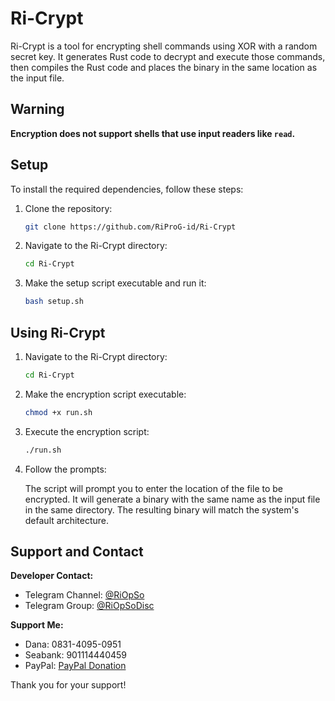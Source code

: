 # Ri-Crypt

Ri-Crypt is a tool for encrypting shell commands using XOR with a random secret key. It generates Rust code to decrypt and execute those commands, then compiles the Rust code and places the binary in the same location as the input file.

## Warning

**Encryption does not support shells that use input readers like `read`.**

## Setup

To install the required dependencies, follow these steps:

1. Clone the repository:

    ```bash
    git clone https://github.com/RiProG-id/Ri-Crypt
    ```

2. Navigate to the Ri-Crypt directory:

    ```bash
    cd Ri-Crypt
    ```

3. Make the setup script executable and run it:

    ```bash
    bash setup.sh
    ```

## Using Ri-Crypt

1. Navigate to the Ri-Crypt directory:

    ```bash
    cd Ri-Crypt
    ```

2. Make the encryption script executable:

    ```bash
    chmod +x run.sh
    ```

3. Execute the encryption script:

    ```bash
    ./run.sh
    ```

4. Follow the prompts:

   The script will prompt you to enter the location of the file to be encrypted. It will generate a binary with the same name as the input file in the same directory. The resulting binary will match the system's default architecture.

## Support and Contact

**Developer Contact:**

- Telegram Channel: [@RiOpSo](https://t.me/RiOpSo)
- Telegram Group: [@RiOpSoDisc](https://t.me/RiOpSoDisc)

**Support Me:**

- Dana: 0831-4095-0951
- Seabank: 901114440459
- PayPal: [PayPal Donation](https://paypal.me/RiProG?country.x=ID&locale.x=id_ID)

Thank you for your support!